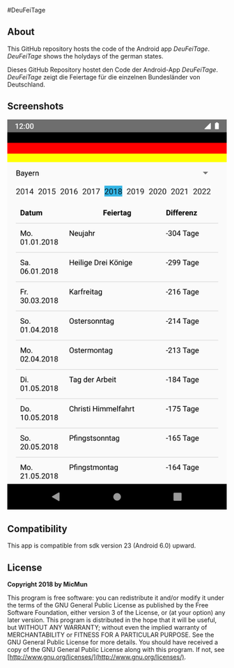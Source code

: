 #DeuFeiTage

## About

This GitHub repository hosts the code of the Android app _DeuFeiTage_. _DeuFeiTage_ shows the holydays of the german states.

Dieses GitHub Repository hostet den Code der Android-App _DeuFeiTage_. _DeuFeiTage_ zeigt die Feiertage für die einzelnen Bundesländer von Deutschland.

## Screenshots

![Screenshot](screen_deufeitage.png)

## Compatibility

This app is compatible from sdk version 23 (Android 6.0) upward.

## License

**Copyright 2018 by MicMun**

This program is free software: you can redistribute it and/or modify it under the terms of the GNU
General Public License as published by the Free Software Foundation, either version 3 of the License, or
(at your option) any later version.
This program is distributed in the hope that it will be useful, but WITHOUT ANY WARRANTY;
without even the implied warranty of MERCHANTABILITY or FITNESS FOR A PARTICULAR PURPOSE.
See the GNU General Public License for more details.
You should have received a copy of the GNU General Public License along with this program. If not, see
[http://www.gnu.org/licenses/](http://www.gnu.org/licenses/).
